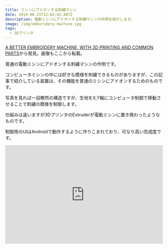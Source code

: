 ```yaml
---
title: ミシンにアドオンする刺繍マシン
date: 2019-08-21T12:02:02.887Z
description: 電動ミシンにアドオンする刺繍マシンの作例を紹介します。
image: /img/emboridery-machine.jpg
tags:
  - 3Dプリンタ
---
```

[A BETTER EMBROIDERY MACHINE, WITH 3D PRINTING AND COMMON PARTS](https://hackaday.com/2019/08/07/a-better-embroidery-machine-with-3d-printing-and-common-parts/)から発見。画像もここから転載。

普通の電動ミシンにアドオンする刺繍マシンの作例です。

コンピュータミシンの中には好きな模様を刺繍できるものがありますが、この記事で紹介している装置は、その機能を普通のミシンにアドオンするためのものです。

写真を見れば一目瞭然の構造ですが、生地をX,Y軸にコンピュータ制御で移動させることで刺繍の模様を制御します。

仕組みは違いますが3DプリンタのExtruderが電動ミシンに置き換わったようなものです。

制御用のUIはAndroidで動作するように作りこまれており、可なり高い完成度です。

<iframe width="100%" height="315" src="https://www.youtube.com/embed/avBYdfEoTs8" frameborder="0" allow="accelerometer; autoplay; encrypted-media; gyroscope; picture-in-picture" allowfullscreen></iframe>
